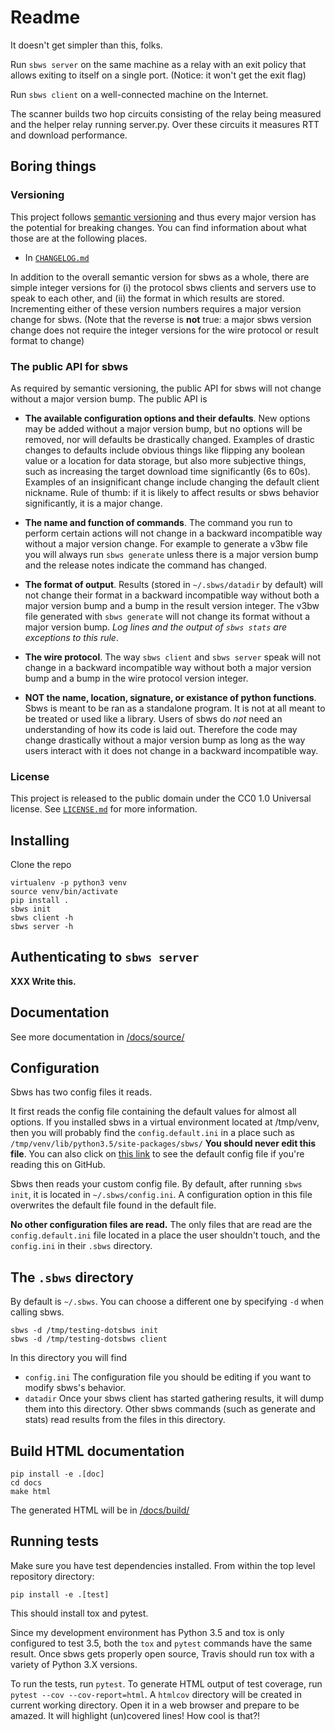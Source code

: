 # Readme

It doesn't get simpler than this, folks.

Run `sbws server` on the same machine as a relay with an exit policy that
allows exiting to itself on a single port. (Notice: it won't get the exit flag)

Run `sbws client` on a well-connected machine on the Internet.

The scanner builds two hop circuits consisting of the relay being measured and
the helper relay running server.py. Over these circuits it measures RTT and
download performance.

## Boring things

### Versioning

This project follows [semantic versioning][] and thus every major version has
the potential for breaking changes. You can find information about what those
are at the following places.

- In [`CHANGELOG.md`](/CHANGELOG.md)

[semantic versioning]: https://semver.org/

In addition to the overall semantic version for sbws as a whole, there are
simple integer versions for (i) the protocol sbws clients and servers use to
speak to each other, and (ii) the format in which results are stored.
Incrementing either of these version numbers requires a major version change
for sbws. (Note that the reverse is **not** true: a major sbws version change
does not require the integer versions for the wire protocol or result format to
change)

### The public API for sbws

As required by semantic versioning, the public API for sbws will not change
without a major version bump. The public API is

- **The available configuration options and their defaults**. New options may
  be added without a major version bump, but no options will be removed, nor
will defaults be drastically changed. Examples of drastic changes to defaults
include obvious things like flipping any boolean value or a location for data
storage, but also more subjective things, such as increasing the target
download time significantly (6s to 60s). Examples of an insignificant change
include changing the default client nickname. Rule of thumb: if it is likely to
affect results or sbws behavior significantly, it is a major change.

- **The name and function of commands**. The command you run to perform certain
  actions will not change in a backward incompatible way without a major
version change. For example to generate a v3bw file you will always run `sbws
generate` unless there is a major version bump and the release notes indicate
the command has changed.

- **The format of output**. Results (stored in `~/.sbws/datadir` by default)
  will not change their format in a backward incompatible way without both a
major version bump and a bump in the result version integer. The v3bw file
generated with `sbws generate` will not change its format without a major
version bump. *Log lines and the output of `sbws stats` are exceptions to this
rule*.

- **The wire protocol**. The way `sbws client` and `sbws server` speak will not
  change in a backward incompatible way without both a major version bump and a
bump in the wire protocol version integer.

- **NOT the name, location, signature, or existance of python functions**. Sbws
  is meant to be ran as a standalone program. It is not at all meant to be
treated or used like a library. Users of sbws do *not* need an understanding of
how its code is laid out. Therefore the code may change drastically without a
major version bump as long as the way users interact with it does not change in
a backward incompatible way.

### License

This project is released to the public domain under the CC0 1.0 Universal
license. See [`LICENSE.md`](/LICENSE.md) for more information.

## Installing

Clone the repo

    virtualenv -p python3 venv
    source venv/bin/activate
    pip install .
    sbws init
    sbws client -h
    sbws server -h

## Authenticating to `sbws server`

**XXX Write this.**

## Documentation

See more documentation in [/docs/source/](/docs/source/)

## Configuration

Sbws has two config files it reads.

It first reads the config file containing the default values for almost all
options. If you installed sbws in a virtual environment located at /tmp/venv, then
you will probably find the `config.default.ini` in a place such as
`/tmp/venv/lib/python3.5/site-packages/sbws/`
**You should never edit this file**. You can also click on
[this link](/sbws/config.default.ini) to see the default config file if you're
reading this on GitHub.

Sbws then reads your custom config file. By default, after running `sbws init`,
it is located in `~/.sbws/config.ini`. A configuration option in this file
overwrites the default file found in the default file.

**No other configuration files are read.** The only files that are read are the
`config.default.ini` file located in a place the user shouldn't touch, and the
`config.ini` in their `.sbws` directory.

## The `.sbws` directory

By default is `~/.sbws`. You can choose a different one by specifying `-d` when
calling sbws.

    sbws -d /tmp/testing-dotsbws init
    sbws -d /tmp/testing-dotsbws client

In this directory you will find

- `config.ini` The configuration file you should be editing if you want to
  modify sbws's behavior.
- `datadir` Once your sbws client has started gathering results, it will dump
  them into this directory. Other sbws commands (such as generate and stats)
  read results from the files in this directory.

## Build HTML documentation

    pip install -e .[doc]
    cd docs
    make html

The generated HTML will be in [/docs/build/](/docs/build/)

## Running tests

Make sure you have test dependencies installed. From within the top level
repository directory:

    pip install -e .[test]

This should install tox and pytest.

Since my development environment has Python 3.5 and tox is only configured to
test 3.5, both the `tox` and `pytest` commands have the same result. Once sbws
gets properly open source, Travis should run tox with a variety of Python 3.X
versions.

To run the tests, run `pytest`. To generate HTML output of test coverage, run
`pytest --cov --cov-report=html`. A `htmlcov` directory will be created in
current working directory. Open it in a web browser and prepare to be amazed.
It will highlight (un)covered lines! How cool is that?!
